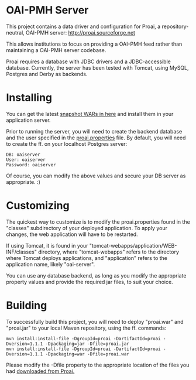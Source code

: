 OAI-PMH Server
==========
This project contains a data driver and configuration for Proai, a repository-neutral, OAI-PMH server: <a href="http://proai.sourceforge.net">http://proai.sourceforge.net</a>

This allows institutions to focus on providing a OAI-PMH feed rather than maintaining a OAI-PMH server codebase.

Proai requires a database with JDBC drivers and a JDBC-accessible database. Currently, the server has been tested with Tomcat, using MySQL, Postgres and Derby as backends.    

Installing
====
You can get the latest <a href="http://dev.redboxresearchdata.com.au/nexus/service/local/artifact/maven/redirect?r=snapshots&g=au.com.redboxresearchdata.oai&a=oai-server&v=LATEST&e=war">snapshot WARs in here</a> and install them in your application server.

Prior to running the server, you will need to create the backend database and the user specified in the <a href="https://github.com/redbox-mint/oai-server/blob/master/src/main/java/proai.properties">proai.properties</a> file. By default, you will need to create the ff. on your localhost Postgres server:

	DB: oaiserver
	User: oaiserver
	Password: oaiserver

Of course, you can modify the above values and secure your DB server as appropriate. :)

Customizing
====
The quickest way to customize is to modify the proai.properties found in the "classes" subdirectory of your deployed application. To apply your changes, the web application will have to be restarted.  

If using Tomcat, it is found in your "tomcat-webapps/application/WEB-INF/classes" directory, where "tomcat-webapps" refers to the directory where Tomcat deploys applications, and "application" refers to the application name, likely "oai-server".

You can use any database backend, as long as you modify the appropriate property values and provide the required jar files, to suit your choice.

Building
====
To successfully build this project, you will need to deploy "proai.war" and "proai.jar" to your local Maven repository, using the ff. commands:
 
	mvn install:install-file -DgroupId=proai -DartifactId=proai -Dversion=1.1.1 -Dpackaging=jar -Dfile=proai.jar
	mvn install:install-file -DgroupId=proai -DartifactId=proai -Dversion=1.1.1 -Dpackaging=war -Dfile=proai.war

Please modify the -Dfile property to the appropriate location of the files you had <a href="http://proai.sourceforge.net#download">downloaded from Proai.</a>

